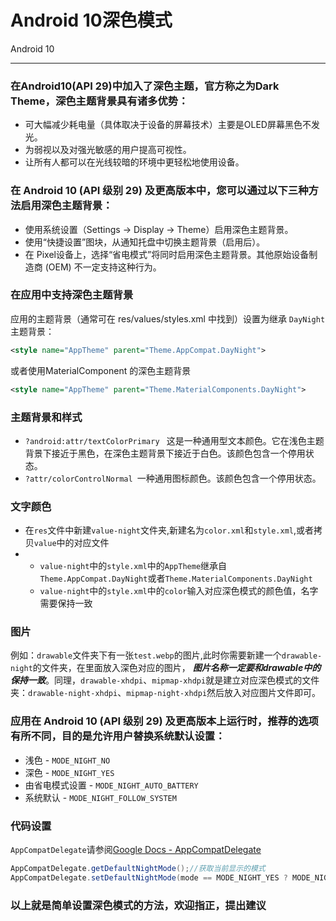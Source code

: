 # Android 10深色模式
Android 10

---

### 在Android10(API 29)中加入了深色主题，官方称之为Dark Theme，深色主题背景具有诸多优势：

 - 可大幅减少耗电量（具体取决于设备的屏幕技术）主要是OLED屏幕黑色不发光。
 - 为弱视以及对强光敏感的用户提高可视性。
 - 让所有人都可以在光线较暗的环境中更轻松地使用设备。

### 在 Android 10 (API 级别 29) 及更高版本中，您可以通过以下三种方法启用深色主题背景：

 - 使用系统设置（Settings -> Display -> Theme）启用深色主题背景。
 - 使用“快捷设置”图块，从通知托盘中切换主题背景（启用后）。 
 - 在 Pixel设备上，选择“省电模式”将同时启用深色主题背景。其他原始设备制造商 (OEM) 不一定支持这种行为。
 
### 在应用中支持深色主题背景
应用的主题背景（通常可在 res/values/styles.xml 中找到）设置为继承 ``` DayNight ```主题背景：
```xml
<style name="AppTheme" parent="Theme.AppCompat.DayNight">
```
或者使用MaterialComponent 的深色主题背景
```xml
<style name="AppTheme" parent="Theme.MaterialComponents.DayNight">
```
### 主题背景和样式
 - ```?android:attr/textColorPrimary ```   这是一种通用型文本颜色。它在浅色主题背景下接近于黑色，在深色主题背景下接近于白色。该颜色包含一个停用状态。
 - ```?attr/colorControlNormal ```一种通用图标颜色。该颜色包含一个停用状态。
### 文字颜色
 - 在```res```文件中新建```value-night```文件夹,新建名为```color.xml```和```style.xml```,或者拷贝```value```中的对应文件
 - - ```value-night```中的```style.xml```中的```AppTheme```继承自```Theme.AppCompat.DayNight```或者```Theme.MaterialComponents.DayNight```
   - ```value-night```中的```style.xml```中的```color```输入对应深色模式的颜色值，名字需要保持一致
### 图片
例如：```drawable```文件夹下有一张```test.webp```的图片,此时你需要新建一个```drawable-night```的文件夹，在里面放入深色对应的图片， ***图片名称一定要和drawable中的保持一致***。同理，```drawable-xhdpi```、```mipmap-xhdpi```就是建立对应深色模式的文件夹：```drawable-night-xhdpi```、```mipmap-night-xhdpi```然后放入对应图片文件即可。
### 应用在 Android 10 (API 级别 29) 及更高版本上运行时，推荐的选项有所不同，目的是允许用户替换系统默认设置：
- 浅色 - ```MODE_NIGHT_NO```
- 深色 - ```MODE_NIGHT_YES```
- 由省电模式设置 - ```MODE_NIGHT_AUTO_BATTERY```
- 系统默认 - ```MODE_NIGHT_FOLLOW_SYSTEM```
### 代码设置
```AppCompatDelegate```请参阅[Google Docs - AppCompatDelegate][1]
```java 
AppCompatDelegate.getDefaultNightMode();//获取当前显示的模式
AppCompatDelegate.setDefaultNightMode(mode == MODE_NIGHT_YES ? MODE_NIGHT_NO : MODE_NIGHT_YES);
```
### 以上就是简单设置深色模式的方法，欢迎指正，提出建议


  [1]: https://developer.android.com/reference/androidx/appcompat/app/AppCompatDelegate
